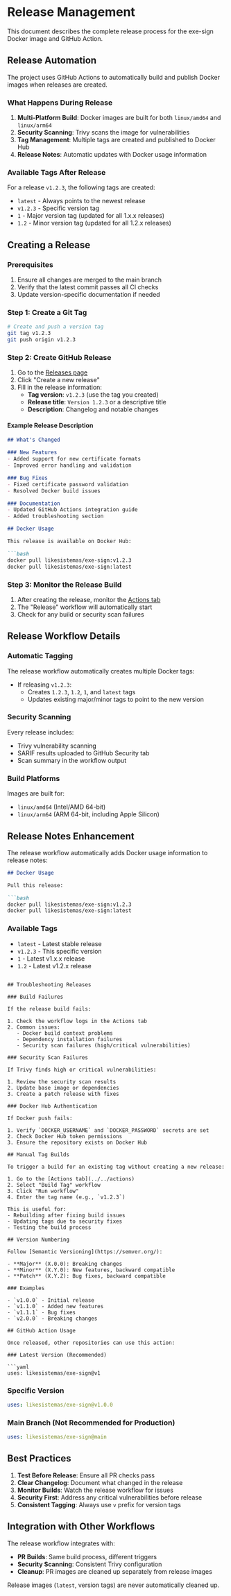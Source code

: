 # Release Management

This document describes the complete release process for the exe-sign Docker image and GitHub Action.

## Release Automation

The project uses GitHub Actions to automatically build and publish Docker images when releases are created.

### What Happens During Release

1. **Multi-Platform Build**: Docker images are built for both `linux/amd64` and `linux/arm64`
2. **Security Scanning**: Trivy scans the image for vulnerabilities
3. **Tag Management**: Multiple tags are created and published to Docker Hub
4. **Release Notes**: Automatic updates with Docker usage information

### Available Tags After Release

For a release `v1.2.3`, the following tags are created:

- `latest` - Always points to the newest release
- `v1.2.3` - Specific version tag
- `1` - Major version tag (updated for all 1.x.x releases)
- `1.2` - Minor version tag (updated for all 1.2.x releases)

## Creating a Release

### Prerequisites

1. Ensure all changes are merged to the main branch
2. Verify that the latest commit passes all CI checks
3. Update version-specific documentation if needed

### Step 1: Create a Git Tag

```bash
# Create and push a version tag
git tag v1.2.3
git push origin v1.2.3
```

### Step 2: Create GitHub Release

1. Go to the [Releases page](../../releases)
2. Click "Create a new release"
3. Fill in the release information:
   - **Tag version**: `v1.2.3` (use the tag you created)
   - **Release title**: `Version 1.2.3` or a descriptive title
   - **Description**: Changelog and notable changes

#### Example Release Description

```markdown
## What's Changed

### New Features
- Added support for new certificate formats
- Improved error handling and validation

### Bug Fixes
- Fixed certificate password validation
- Resolved Docker build issues

### Documentation
- Updated GitHub Actions integration guide
- Added troubleshooting section

## Docker Usage

This release is available on Docker Hub:

```bash
docker pull likesistemas/exe-sign:v1.2.3
docker pull likesistemas/exe-sign:latest
```
### Step 3: Monitor the Release Build

1. After creating the release, monitor the [Actions tab](../../actions)
2. The "Release" workflow will automatically start
3. Check for any build or security scan failures

## Release Workflow Details

### Automatic Tagging

The release workflow automatically creates multiple Docker tags:

- If releasing `v1.2.3`:
  - Creates `1.2.3`, `1.2`, `1`, and `latest` tags
  - Updates existing major/minor tags to point to the new version

### Security Scanning

Every release includes:
- Trivy vulnerability scanning
- SARIF results uploaded to GitHub Security tab
- Scan summary in the workflow output

### Build Platforms

Images are built for:
- `linux/amd64` (Intel/AMD 64-bit)
- `linux/arm64` (ARM 64-bit, including Apple Silicon)

## Release Notes Enhancement

The release workflow automatically adds Docker usage information to release notes:

```markdown
## Docker Usage

Pull this release:

```bash
docker pull likesistemas/exe-sign:v1.2.3
docker pull likesistemas/exe-sign:latest
```

### Available Tags

- `latest` - Latest stable release
- `v1.2.3` - This specific version
- `1` - Latest v1.x.x release
- `1.2` - Latest v1.2.x release
```

## Troubleshooting Releases

### Build Failures

If the release build fails:

1. Check the workflow logs in the Actions tab
2. Common issues:
   - Docker build context problems
   - Dependency installation failures
   - Security scan failures (high/critical vulnerabilities)

### Security Scan Failures

If Trivy finds high or critical vulnerabilities:

1. Review the security scan results
2. Update base image or dependencies
3. Create a patch release with fixes

### Docker Hub Authentication

If Docker push fails:

1. Verify `DOCKER_USERNAME` and `DOCKER_PASSWORD` secrets are set
2. Check Docker Hub token permissions
3. Ensure the repository exists on Docker Hub

## Manual Tag Builds

To trigger a build for an existing tag without creating a new release:

1. Go to the [Actions tab](../../actions)
2. Select "Build Tag" workflow
3. Click "Run workflow"
4. Enter the tag name (e.g., `v1.2.3`)

This is useful for:
- Rebuilding after fixing build issues
- Updating tags due to security fixes
- Testing the build process

## Version Numbering

Follow [Semantic Versioning](https://semver.org/):

- **Major** (X.0.0): Breaking changes
- **Minor** (X.Y.0): New features, backward compatible
- **Patch** (X.Y.Z): Bug fixes, backward compatible

### Examples

- `v1.0.0` - Initial release
- `v1.1.0` - Added new features
- `v1.1.1` - Bug fixes
- `v2.0.0` - Breaking changes

## GitHub Action Usage

Once released, other repositories can use this action:

### Latest Version (Recommended)

```yaml
uses: likesistemas/exe-sign@v1
```

### Specific Version

```yaml
uses: likesistemas/exe-sign@v1.0.0
```

### Main Branch (Not Recommended for Production)

```yaml
uses: likesistemas/exe-sign@main
```

## Best Practices

1. **Test Before Release**: Ensure all PR checks pass
2. **Clear Changelog**: Document what changed in the release
3. **Monitor Builds**: Watch the release workflow for issues
4. **Security First**: Address any critical vulnerabilities before release
5. **Consistent Tagging**: Always use `v` prefix for version tags

## Integration with Other Workflows

The release workflow integrates with:
- **PR Builds**: Same build process, different triggers
- **Security Scanning**: Consistent Trivy configuration
- **Cleanup**: PR images are cleaned up separately from release images

Release images (`latest`, version tags) are never automatically cleaned up.